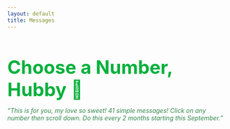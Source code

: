 ```yaml
---
layout: default
title: Messages
---
```


<h2 style="font-size: 42px; color: #00B03B; margin-bottom: 10px;">Choose a Number, Hubby 💚</h2>
<p style="font-style: italic; color: #32874E;">“This is for you, my love so sweet! 41 simple messages! Click on any number then scroll down. Do this every 2 months starting this September.”</p>

<div class="grid" id="button-grid"></div>
<div id="message-box"></div>

<style>
  .grid {
    display: flex;
    flex-wrap: wrap;
    justify-content: center;
    gap: 12px;
    max-width: 900px;
    margin: auto;
  }

  .number-button {
    font-size: 28px;
    margin: 10px;
    padding: 20px 0;
    width: 100px;
    border: none;
    border-radius: 12px;
    cursor: pointer;
    color: white;
    transition: transform 0.2s;
    text-align: center;
  }

  .number-button:hover {
    transform: scale(1.08);
    box-shadow: 0 0 10px #00B03B;
  }

  #message-box {
    margin-top: 30px;
    font-size: 28px;
    font-style: italic;
    font-weight: 500;
    color: #98D7A5;
    min-height: 60px;
    padding: 20px;
    line-height: 1.6;
    opacity: 1;
    transition: opacity 0.3s ease;
  }
</style>

<script>
  const messages = {
    1: "Message for 1",
    2: "Message for 2",
    3: "Message for 3",
    // ... up to 41
    41: "Message for 41"
  };

  const grid = document.getElementById("button-grid");

  for (let i = 1; i <= 41; i++) {
    const button = document.createElement("button");
    button.innerText = i;
    button.className = "number-button";
    button.style.backgroundColor = `hsl(140, 50%, ${30 + i}%`;
    button.onclick = () => {
      const box = document.getElementById("message-box");
      box.style.opacity = 0;
      setTimeout(() => {
        box.innerText = messages[i] || "No message yet.";
        box.style.opacity = 1;
      }, 150);
    };
    grid.appendChild(button);
  }
</script>
